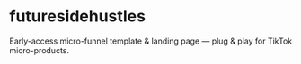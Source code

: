 # futuresidehustles
Early-access micro-funnel template &amp; landing page — plug &amp; play for TikTok micro-products.
